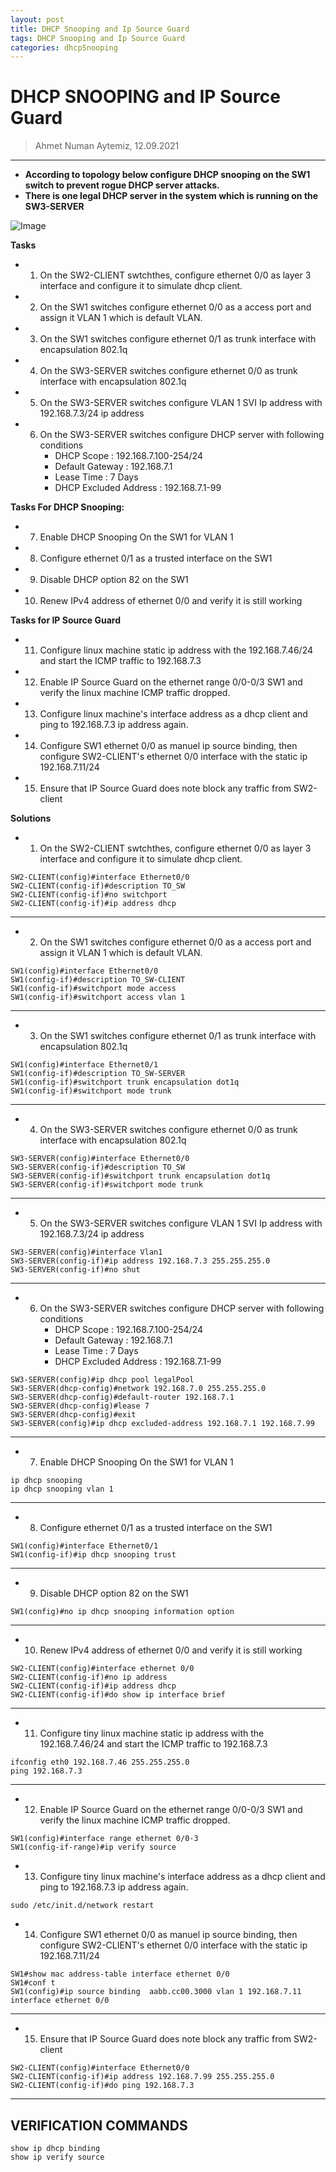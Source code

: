 ```yaml
---
layout: post
title: DHCP Snooping and Ip Source Guard
tags: DHCP Snooping and Ip Source Guard
categories: dhcpSnooping
---
```


# DHCP SNOOPING and IP Source Guard

> Ahmet Numan Aytemiz, 12.09.2021

---

- **According to topology below configure DHCP snooping on the SW1 switch to prevent rogue DHCP server attacks.**
- **There is one legal DHCP server in the system which is running on the SW3-SERVER**

![Image](/img/topologysnoop.PNG)


**Tasks**

- 1. On the SW2-CLIENT swtchthes, configure ethernet 0/0 as layer 3 interface and configure it to simulate dhcp client.
- 2. On the SW1 switches configure ethernet 0/0 as a access port and assign it VLAN 1 which is default VLAN.
- 3. On the SW1 switches configure ethernet 0/1 as trunk interface with encapsulation 802.1q
- 4. On the SW3-SERVER switches configure ethernet 0/0 as trunk interface with encapsulation 802.1q
- 5. On the SW3-SERVER switches configure VLAN 1 SVI Ip address with 192.168.7.3/24 ip address
- 6. On the SW3-SERVER switches configure DHCP server with following conditions
     - DHCP Scope : 192.168.7.100-254/24
     - Default Gateway : 192.168.7.1
     - Lease Time : 7 Days
     - DHCP Excluded Address : 192.168.7.1-99 

**Tasks For DHCP Snooping:**

- 7.  Enable DHCP Snooping On the SW1  for VLAN 1  
- 8.  Configure ethernet 0/1 as a trusted interface on the SW1 
- 9.  Disable DHCP option 82 on the SW1
- 10. Renew IPv4 address of ethernet 0/0 and verify it is still working

**Tasks for IP Source Guard**

- 11. Configure linux machine static ip address with the 192.168.7.46/24 and start the ICMP traffic to 192.168.7.3
- 12. Enable IP Source Guard on the ethernet range 0/0-0/3 SW1 and verify the linux machine ICMP traffic dropped.
- 13. Configure linux machine's interface address as a dhcp client and ping to 192.168.7.3 ip address again.
- 14. Configure SW1 ethernet 0/0 as manuel ip source binding, then configure SW2-CLIENT's ethernet 0/0 interface with the static ip 192.168.7.11/24
- 15. Ensure that IP Source Guard does note block any traffic from SW2-client 

**Solutions**

- 1. On the SW2-CLIENT swtchthes, configure ethernet 0/0 as layer 3 interface and configure it to simulate dhcp client.

```
SW2-CLIENT(config)#interface Ethernet0/0
SW2-CLIENT(config-if)#description TO_SW
SW2-CLIENT(config-if)#no switchport
SW2-CLIENT(config-if)#ip address dhcp

```

---

- 2. On the SW1 switches configure ethernet 0/0 as a access port and assign it VLAN 1 which is default VLAN.

```
SW1(config)#interface Ethernet0/0
SW1(config-if)#description TO_SW-CLIENT
SW1(config-if)#switchport mode access
SW1(config-if)#switchport access vlan 1
```

---

- 3. On the SW1 switches configure ethernet 0/1 as trunk interface with encapsulation 802.1q

```
SW1(config)#interface Ethernet0/1
SW1(config-if)#description TO_SW-SERVER
SW1(config-if)#switchport trunk encapsulation dot1q
SW1(config-if)#switchport mode trunk
```

---

- 4. On the SW3-SERVER switches configure ethernet 0/0 as trunk interface with encapsulation 802.1q

```
SW3-SERVER(config)#interface Ethernet0/0
SW3-SERVER(config-if)#description TO_SW
SW3-SERVER(config-if)#switchport trunk encapsulation dot1q
SW3-SERVER(config-if)#switchport mode trunk
```

---

- 5. On the SW3-SERVER switches configure VLAN 1 SVI Ip address with 192.168.7.3/24 ip address

```
SW3-SERVER(config)#interface Vlan1
SW3-SERVER(config-if)#ip address 192.168.7.3 255.255.255.0
SW3-SERVER(config-if)#no shut
```

---

- 6. On the SW3-SERVER switches configure DHCP server with following conditions
     - DHCP Scope : 192.168.7.100-254/24
     - Default Gateway : 192.168.7.1
     - Lease Time : 7 Days
     - DHCP Excluded Address : 192.168.7.1-99

```
SW3-SERVER(config)#ip dhcp pool legalPool
SW3-SERVER(dhcp-config)#network 192.168.7.0 255.255.255.0
SW3-SERVER(dhcp-config)#default-router 192.168.7.1
SW3-SERVER(dhcp-config)#lease 7
SW3-SERVER(dhcp-config)#exit
SW3-SERVER(config)#ip dhcp excluded-address 192.168.7.1 192.168.7.99
```

---

- 7.  Enable DHCP Snooping On the SW1  for VLAN 1  

```
ip dhcp snooping
ip dhcp snooping vlan 1
```

---

- 8.  Configure ethernet 0/1 as a trusted interface on the SW1 

```
SW1(config)#interface Ethernet0/1
SW1(config-if)#ip dhcp snooping trust
```

---

- 9.  Disable DHCP option 82 on the SW1

```
SW1(config)#no ip dhcp snooping information option
```

---

- 10. Renew IPv4 address of ethernet 0/0 and verify it is still working

```
SW2-CLIENT(config)#interface ethernet 0/0
SW2-CLIENT(config-if)#no ip address
SW2-CLIENT(config-if)#ip address dhcp
SW2-CLIENT(config-if)#do show ip interface brief

```

---

- 11. Configure tiny linux machine static ip address with the 192.168.7.46/24 and start the ICMP traffic to 192.168.7.3

```
ifconfig eth0 192.168.7.46 255.255.255.0
ping 192.168.7.3
```

---

- 12. Enable IP Source Guard on the ethernet range 0/0-0/3 SW1 and verify the linux machine ICMP traffic dropped.

```
SW1(config)#interface range ethernet 0/0-3
SW1(config-if-range)#ip verify source
```

- 13. Configure tiny linux machine's interface address as a dhcp client and ping to 192.168.7.3 ip address again.

```
sudo /etc/init.d/network restart
```

- 14. Configure SW1 ethernet 0/0 as manuel ip source binding, then configure SW2-CLIENT's ethernet 0/0 interface with the static ip 192.168.7.11/24

```
SW1#show mac address-table interface ethernet 0/0
SW1#conf t
SW1(config)#ip source binding  aabb.cc00.3000 vlan 1 192.168.7.11 interface ethernet 0/0

```

---

- 15. Ensure that IP Source Guard does note block any traffic from SW2-client 

```
SW2-CLIENT(config)#interface Ethernet0/0
SW2-CLIENT(config-if)#ip address 192.168.7.99 255.255.255.0
SW2-CLIENT(config-if)#do ping 192.168.7.3
```

---

## VERIFICATION COMMANDS

```
show ip dhcp binding
show ip verify source
```
